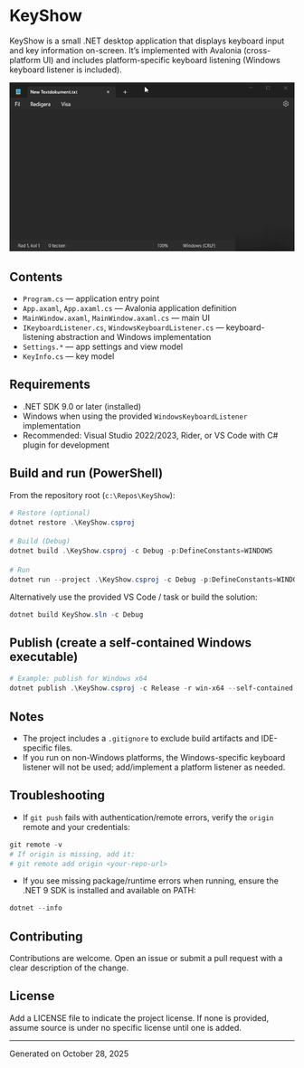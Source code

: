 # KeyShow

KeyShow is a small .NET desktop application that displays keyboard input and key information on-screen. It’s implemented with Avalonia (cross-platform UI) and includes platform-specific keyboard listening (Windows keyboard listener is included).

![HelloWorldGif](HelloWorld.gif)

## Contents

- `Program.cs` — application entry point
- `App.axaml`, `App.axaml.cs` — Avalonia application definition
- `MainWindow.axaml`, `MainWindow.axaml.cs` — main UI
- `IKeyboardListener.cs`, `WindowsKeyboardListener.cs` — keyboard-listening abstraction and Windows implementation
- `Settings.*` — app settings and view model
- `KeyInfo.cs` — key model

## Requirements

- .NET SDK 9.0 or later (installed)
- Windows when using the provided `WindowsKeyboardListener` implementation
- Recommended: Visual Studio 2022/2023, Rider, or VS Code with C# plugin for development

## Build and run (PowerShell)

From the repository root (`c:\Repos\KeyShow`):

```powershell
# Restore (optional)
dotnet restore .\KeyShow.csproj

# Build (Debug)
dotnet build .\KeyShow.csproj -c Debug -p:DefineConstants=WINDOWS

# Run
dotnet run --project .\KeyShow.csproj -c Debug -p:DefineConstants=WINDOWS
```

Alternatively use the provided VS Code / task or build the solution:

```powershell
dotnet build KeyShow.sln -c Debug
```

## Publish (create a self-contained Windows executable)

```powershell
# Example: publish for Windows x64
dotnet publish .\KeyShow.csproj -c Release -r win-x64 --self-contained true -o .\publish\win-x64
```

## Notes

- The project includes a `.gitignore` to exclude build artifacts and IDE-specific files.
- If you run on non-Windows platforms, the Windows-specific keyboard listener will not be used; add/implement a platform listener as needed.

## Troubleshooting

- If `git push` fails with authentication/remote errors, verify the `origin` remote and your credentials:

```powershell
git remote -v
# If origin is missing, add it:
# git remote add origin <your-repo-url>
```

- If you see missing package/runtime errors when running, ensure the .NET 9 SDK is installed and available on PATH:

```powershell
dotnet --info
```

## Contributing

Contributions are welcome. Open an issue or submit a pull request with a clear description of the change.

## License

Add a LICENSE file to indicate the project license. If none is provided, assume source is under no specific license until one is added.

---

Generated on October 28, 2025
